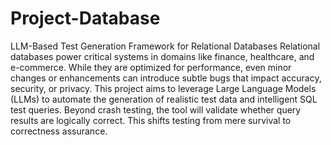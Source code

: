 # Project-Database
LLM-Based Test Generation Framework for Relational Databases
Relational databases power critical systems in domains like finance, healthcare, and e-commerce. While they are optimized for performance, even minor changes or enhancements can introduce subtle bugs that impact accuracy, security, or privacy.
This project aims to leverage Large Language Models (LLMs) to automate the generation of realistic test data and intelligent SQL test queries. Beyond crash testing, the tool will validate whether query results are logically correct. This shifts testing from mere survival to correctness assurance.
